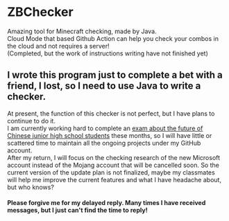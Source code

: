 # ZBChecker
Amazing tool for Minecraft checking, made by Java.  
Cloud Mode that based Github Action can help you check your combos in the cloud and not requires a server!  
(Completed, but the work of instructions writing have not finished yet)
## I wrote this program just to complete a bet with a friend, I lost, so I need to use Java to write a checker.
At present, the function of this checker is not perfect, but I have plans to continue to do it.  
I am currently working hard to complete an [exam about the future of Chinese junior high school students](https://en.wikipedia.org/wiki/Senior_High_School_Entrance_Examination) these months, so I will have little or scattered time to maintain all the ongoing projects under my GitHub account.  
After my return, I will focus on the checking research of the new Microsoft account instead of the Mojang account that will be cancelled soon. So the current version of the update plan is not finalized, maybe my classmates will help me improve the current features and what I have headache about, but who knows?  
#### Please forgive me for my delayed reply. Many times I have received messages, but I just can't find the time to reply!
